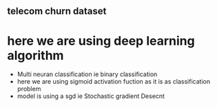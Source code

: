 ## telecom churn dataset 
# here we are using deep learning algorithm
* Multi neuran classification ie binary classification
* here we are using sigmoid activation fuction as it is as classification problem
* model is using a sgd ie Stochastic gradient Desecnt

